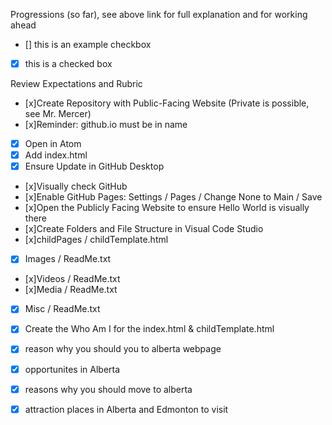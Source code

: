 Progressions (so far), see above link for full explanation and for working ahead
- [] this is an example checkbox
- [x] this is a checked box



Review Expectations and Rubric
- [x]Create Repository with Public-Facing Website (Private is possible, see Mr. Mercer)
- [x]Reminder: github.io must be in name
-[x] Open in Atom
- [x] Add index.html
-[x] Ensure Update in GitHub Desktop
- [x]Visually check GitHub
- [x]Enable GitHub Pages: Settings / Pages / Change None to Main / Save
- [x]Open the Publicly Facing Website to ensure Hello World is visually there
- [x]Create Folders and File Structure in Visual Code Studio
- [x]childPages / childTemplate.html
-[x] Images / ReadMe.txt
- [x]Videos / ReadMe.txt
- [x]Media / ReadMe.txt
-[x] Misc / ReadMe.txt
-[x] Create the Who Am I for the index.html & childTemplate.html
- [x] reason why you should  you to alberta webpage
- [x] opportunites in Alberta
- [x] reasons why you should move to alberta
- [x] attraction places in Alberta and Edmonton to visit








